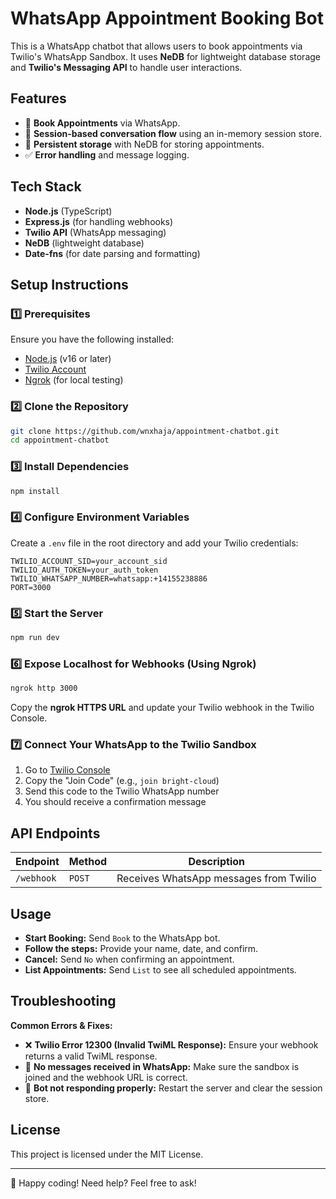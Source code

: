# WhatsApp Appointment Booking Bot

This is a WhatsApp chatbot that allows users to book appointments via Twilio's WhatsApp Sandbox. It uses **NeDB** for lightweight database storage and **Twilio's Messaging API** to handle user interactions.

## Features

- 📅 **Book Appointments** via WhatsApp.
- 🔄 **Session-based conversation flow** using an in-memory session store.
- 💾 **Persistent storage** with NeDB for storing appointments.
- ✅ **Error handling** and message logging.

## Tech Stack

- **Node.js** (TypeScript)
- **Express.js** (for handling webhooks)
- **Twilio API** (WhatsApp messaging)
- **NeDB** (lightweight database)
- **Date-fns** (for date parsing and formatting)

## Setup Instructions

### 1️⃣ Prerequisites

Ensure you have the following installed:

- [Node.js](https://nodejs.org/) (v16 or later)
- [Twilio Account](https://www.twilio.com/)
- [Ngrok](https://ngrok.com/) (for local testing)

### 2️⃣ Clone the Repository

```sh
git clone https://github.com/wnxhaja/appointment-chatbot.git
cd appointment-chatbot
```

### 3️⃣ Install Dependencies

```sh
npm install
```

### 4️⃣ Configure Environment Variables

Create a `.env` file in the root directory and add your Twilio credentials:

```
TWILIO_ACCOUNT_SID=your_account_sid
TWILIO_AUTH_TOKEN=your_auth_token
TWILIO_WHATSAPP_NUMBER=whatsapp:+14155238886
PORT=3000
```

### 5️⃣ Start the Server

```sh
npm run dev
```

### 6️⃣ Expose Localhost for Webhooks (Using Ngrok)

```sh
ngrok http 3000
```

Copy the **ngrok HTTPS URL** and update your Twilio webhook in the Twilio Console.

### 7️⃣ Connect Your WhatsApp to the Twilio Sandbox

1. Go to [Twilio Console](https://www.twilio.com/console/sms/whatsapp/sandbox)
2. Copy the "Join Code" (e.g., `join bright-cloud`)
3. Send this code to the Twilio WhatsApp number
4. You should receive a confirmation message

## API Endpoints

| Endpoint   | Method | Description                            |
| ---------- | ------ | -------------------------------------- |
| `/webhook` | `POST` | Receives WhatsApp messages from Twilio |

## Usage

- **Start Booking:** Send `Book` to the WhatsApp bot.
- **Follow the steps:** Provide your name, date, and confirm.
- **Cancel:** Send `No` when confirming an appointment.
- **List Appointments:** Send `List` to see all scheduled appointments.

## Troubleshooting

**Common Errors & Fixes:**

- ❌ **Twilio Error 12300 (Invalid TwiML Response):** Ensure your webhook returns a valid TwiML response.
- 📶 **No messages received in WhatsApp:** Make sure the sandbox is joined and the webhook URL is correct.
- 🔄 **Bot not responding properly:** Restart the server and clear the session store.

## License

This project is licensed under the MIT License.

---

🚀 Happy coding! Need help? Feel free to ask!
